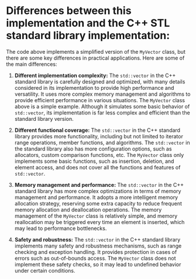 # Differences between this implementation and the C++ STL standard library implementation:

The code above implements a simplified version of the `MyVector` class, but there are some key differences in practical applications. Here are some of the main differences:

1. **Different implementation complexity:** The `std::vector` in the C++ standard library is carefully designed and optimized, with many details considered in its implementation to provide high performance and versatility. It uses more complex memory management and algorithms to provide efficient performance in various situations. The `MyVector` class above is a simple example. Although it simulates some basic behavior of `std::vector`, its implementation is far less complex and efficient than the standard library version.

2. **Different functional coverage:** The `std::vector` in the C++ standard library provides more functionality, including but not limited to iterator range operations, member functions, and algorithms. The `std::vector` in the standard library also has more configuration options, such as allocators, custom comparison functions, etc. The `MyVector` class only implements some basic functions, such as insertion, deletion, and element access, and does not cover all the functions and features of `std::vector`.

3. **Memory management and performance:** The `std::vector` in the C++ standard library has more complex optimizations in terms of memory management and performance. It adopts a more intelligent memory allocation strategy, reserving some extra capacity to reduce frequent memory allocation and deallocation operations. The memory management of the `MyVector` class is relatively simple, and memory reallocation may be triggered every time an element is inserted, which may lead to performance bottlenecks.

4. **Safety and robustness:** The `std::vector` in the C++ standard library implements many safety and robustness mechanisms, such as range checking and exception handling. It provides protection in cases of errors such as out-of-bounds access. The `MyVector` class does not implement these safety checks, so it may lead to undefined behavior under certain conditions.

